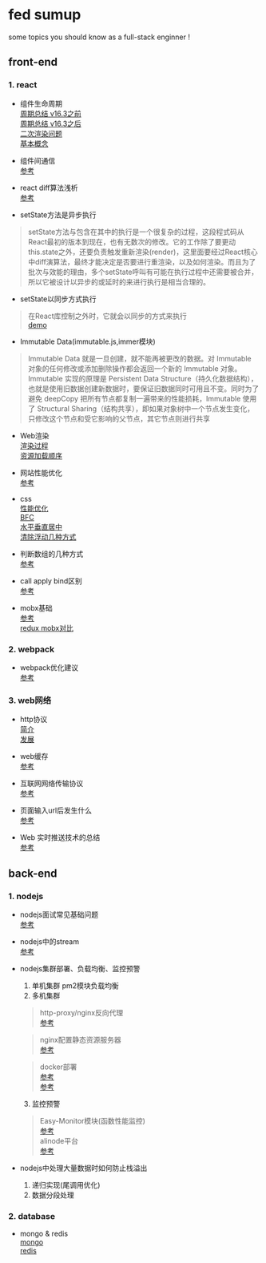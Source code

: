 # fed sumup
some topics you should know  as a full-stack enginner !

## front-end

### 1. **react**
  
   - 组件生命周期  
     [周期总结 v16.3之前](https://www.jianshu.com/p/4784216b8194)  
     [周期总结 v16.3之后](https://mp.weixin.qq.com/s/Lp-pXHdg48d-TV0QsJOcwA)  
     [二次渲染问题](https://segmentfault.com/q/1010000006019858/a-1020000006020641)  
     [基本概念](https://mp.weixin.qq.com/s/Q4tVWxACmw1Rd8fQHfC-ow)
     
   - 组件间通信  
     [参考](https://www.jianshu.com/p/fb915d9c99c4)
   - react diff算法浅析  
     [参考](https://blog.csdn.net/qq_26708777/article/details/78107577)
  
   - setState方法是异步执行
   > setState方法与包含在其中的执行是一个很复杂的过程，这段程式码从React最初的版本到现在，也有无数次的修改。它的工作除了要更动this.state之外，还要负责触发重新渲染(render)，这里面要经过React核心中diff演算法，最终才能决定是否要进行重渲染，以及如何渲染。而且为了批次与效能的理由，多个setState呼叫有可能在执行过程中还需要被合并，所以它被设计以异步的或延时的来进行执行是相当合理的。
   
   - setState以同步方式执行
   > 在React库控制之外时，它就会以同步的方式来执行  
     [demo](https://www.bennadel.com/blog/2893-setstate-state-mutation-operation-may-be-synchronous-in-reactjs.htm)
   
   - Immutable Data(immutable.js,immer模块)
   > Immutable Data 就是一旦创建，就不能再被更改的数据。对 Immutable 对象的任何修改或添加删除操作都会返回一个新的 Immutable 对象。Immutable 实现的原理是 Persistent Data Structure（持久化数据结构），也就是使用旧数据创建新数据时，要保证旧数据同时可用且不变。同时为了避免 deepCopy 把所有节点都复制一遍带来的性能损耗，Immutable 使用了 Structural Sharing（结构共享），即如果对象树中一个节点发生变化，只修改这个节点和受它影响的父节点，其它节点则进行共享

   - Web渲染  
    [渲染过程](https://github.com/laoqiren/web-performance/blob/master/%E7%BD%91%E9%A1%B5%E6%B8%B2%E6%9F%93%E5%8E%9F%E7%90%86/%E6%B8%B2%E6%9F%93%E8%BF%87%E7%A8%8B.md)  
    [资源加载顺序](https://github.com/laoqiren/web-performance/blob/master/%E7%BD%91%E9%A1%B5%E6%B8%B2%E6%9F%93%E5%8E%9F%E7%90%86/%E8%B5%84%E6%BA%90%E5%8A%A0%E8%BD%BD%E9%A1%BA%E5%BA%8F.md)  
    
   - 网站性能优化  
    [参考](https://www.zhihu.com/question/21658448)
    
   - css   
    [性能优化](https://www.zhihu.com/question/19886806)  
    [BFC](https://www.cnblogs.com/chen-cong/p/7862832.html)  
    [水平垂直居中](https://www.cnblogs.com/cme-kai/p/6192544.html)  
    [清除浮动几种方式](https://www.cnblogs.com/nxl0908/p/7245460.html)  
    
   - 判断数组的几种方式  
    [参考](https://www.cnblogs.com/heshan1992/p/6927690.html)
    
   - call apply bind区别  
     [参考](https://www.cnblogs.com/Jade-Liu18831/p/9580410.html)

   - mobx基础  
     [参考](https://www.jianshu.com/p/505d9d9fe36a)  
     [redux mobx对比](https://www.jianshu.com/p/c7e06cee4ea6)

### 2. **webpack**
   
   - webpack优化建议  
   <a href='http://www.cnblogs.com/powertoolsteam/p/Webpack.html' target='_blank'>参考</a>

### 3. **web网络**

   - http协议  
    [简介](https://www.cnblogs.com/ranyonsue/p/5984001.html)  
    [发展](./http_history.md)

   - web缓存  
   [参考](../imgs/web_cache.jpg)

   - 互联网网络传输协议  
   <a href='http://www.ruanyifeng.com/blog/2012/05/internet_protocol_suite_part_i.html' target='_blank'>参考</a>
   
   - 页面输入url后发生什么  
   <a href='https://www.cnblogs.com/jesse131/p/6215961.html' target="_blank">参考<a>  

   - Web 实时推送技术的总结  
    [参考](https://mp.weixin.qq.com/s/23unZJrMP9sVe5PTCApzGQ)  

## back-end

### 1. **nodejs**   
   
   - nodejs面试常见基础问题  
    [参考](https://github.com/jimuyouyou/node-interview-questions)
    
   - nodejs中的stream  
     [参考](http://blog.csdn.net/weixin_39573030/article/details/79345305)
    
   - nodejs集群部署、负载均衡、监控预警
     1. 单机集群 pm2模块负载均衡
     2. 多机集群 
     > http-proxy/nginx反向代理  
     [参考](http://blog.csdn.net/future_challenger/article/details/47087123)  
     
     > nginx配置静态资源服务器  
     [参考](http://blog.csdn.net/zzq900503/article/details/72821081)
     
     > docker部署  
     [参考](http://blog.csdn.net/qq_36892341/article/details/73918672)  
     [参考](https://www.jianshu.com/p/ab76ba86eafc)

     3. 监控预警  
     > Easy-Monitor模块(函数性能监控)  
     [参考](https://cnodejs.org/topic/58d0dd8b17f61387400b7de5)  
     > alinode平台  
     [参考](https://help.aliyun.com/document_detail/60338.html?spm=a2c4g.11186623.6.545.VJaKGB)  
      
   - nodejs中处理大量数据时如何防止栈溢出
     1. 递归实现(尾调用优化)
     2. 数据分段处理
     
### 2. **database** 

   - mongo & redis   
     [mongo](http://www.runoob.com/mongodb/mongodb-tutorial.html)   
     [redis](http://www.runoob.com/redis/redis-tutorial.html)
     
    
   
      
